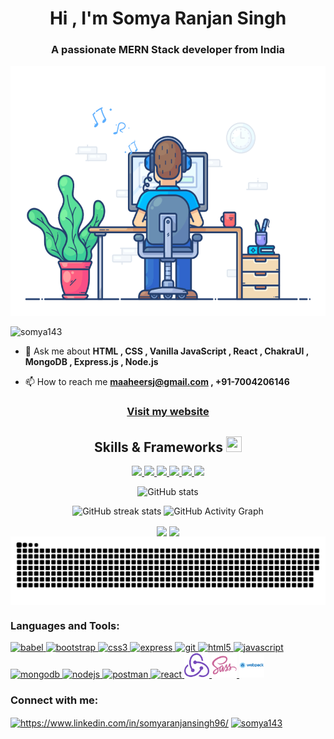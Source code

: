 

<!--
**somya143/somya143** is a ✨ _special_ ✨ repository because its `README.md` (this file) appears on your GitHub profile.

Here are some ideas to get you started:

- 🔭 I’m currently working on ...
- 🌱 I’m currently learning ...
- 👯 I’m looking to collaborate on ...
- 🤔 I’m looking for help with ...
- 💬 Ask me about ...
- 📫 How to reach me: ...
- 😄 Pronouns: ...
- ⚡ Fun fact: ...
-->

<h1 align="center">Hi , I'm Somya Ranjan Singh</h1>
<h3 align="center">A passionate MERN Stack developer from India</h3>

<img width="1000px" height="400px" src="Images\abc.gif" />


<p align="left"> <img src="https://komarev.com/ghpvc/?username=somya143&label=Profile%20views&color=0e75b6&style=flat" alt="somya143" /> </p>


- 💬 Ask me about **HTML , CSS , Vanilla JavaScript , React , ChakraUI , MongoDB , Express.js , Node.js**

- 📫 How to reach me **maaheersj@gmail.com , +91-7004206146**





<h3 align="center" text-decoration="none"><a href="https://somya143.github.io/" target="_blank" rel="noopener noreferrer" >
    Visit my website
</a></h3>

<!-- - 🎯 Full Stack Web Developer -->



<div align="center">
<h2 > Skills & Frameworks <img src = "https://media2.giphy.com/media/QssGEmpkyEOhBCb7e1/giphy.gif?cid=ecf05e47a0n3gi1bfqntqmob8g9aid1oyj2wr3ds3mg700bl&rid=giphy.gif" height =25px width = 25px> </h2>
<a href= "https://github.com/somya143/chemical-rake-3857?tab=repositories&q=&type=&language=javascript&sort= "> <img width ='32px' src ='https://raw.githubusercontent.com/rahulbanerjee26/githubAboutMeGenerator/main/icons/javascript.svg'> </a>
<a href= "https://github.com/somya143/chemical-rake-3857?tab=repositories&q=&type=&language=bootstrap&sort= "> <img width ='32px' src ='https://raw.githubusercontent.com/rahulbanerjee26/githubAboutMeGenerator/main/icons/bootstrap.svg'> </a>
<a href= "https://github.com/somya143/chemical-rake-3857?tab=repositories&q=&type=&language=html&sort= "> <img width ='32px' src ='https://raw.githubusercontent.com/rahulbanerjee26/githubAboutMeGenerator/main/icons/html.svg'> </a>
<a href= "https://github.com/somya143/chemical-rake-3857?tab=repositories&q=&type=&language=css&sort= "> <img width ='32px' src ='https://raw.githubusercontent.com/rahulbanerjee26/githubAboutMeGenerator/main/icons/css.svg'> </a>
<a href= "https://github.com/RiteshAravindra/Array-operations-in-java "> <img height="32px" src ='https://raw.githubusercontent.com/rahulbanerjee26/githubAboutMeGenerator/main/icons/java.svg'> </a>
<a href= "https://github.com/RiteshAravindra?tab=repositories&q=&type=&language=css&sort= "> <img height="35px" src ='https://raw.githubusercontent.com/rahulbanerjee26/githubAboutMeGenerator/main/icons/git.svg'> </a>

  
  
  
  
![GitHub stats](https://github-readme-stats.vercel.app/api?username=somya143&show_icons=true)

![GitHub streak stats](https://github-readme-streak-stats.herokuapp.com/?user=somya143)
 ![GitHub Activity Graph](https://activity-graph.herokuapp.com/graph?username=somya143)

<img align="center" src="https://github-readme-stats.vercel.app/api/top-langs/?username=somya143&layout=compact&theme=vue&hide_border=true" />


<img align="center" src="https://raw.githubusercontent.com/halfrost/halfrost/master/icons/header_.png" />

 <img align="center" src="https://raw.githubusercontent.com/AkshatRastogi-1nC0re/AkshatRastogi-1nC0re/output/github-contribution-grid-snake-sissa-white.svg#gh-light-mode-only" />




 <h3 align="left">Languages and Tools:</h3>
<p align="left"> <a href="https://babeljs.io/" target="_blank" rel="noreferrer"> <img src="https://www.vectorlogo.zone/logos/babeljs/babeljs-icon.svg" alt="babel" width="40" height="40"/> </a> <a href="https://getbootstrap.com" target="_blank" rel="noreferrer"> <img src="https://encrypted-tbn0.gstatic.com/images?q=tbn:ANd9GcSQwpJW0RSP4czjS-wHObAVIu9bHHPO16TMCA&usqp=CAU" alt="bootstrap" width="40" height="40"/> </a> <a href="https://www.w3schools.com/css/" target="_blank" rel="noreferrer"> <img src="https://encrypted-tbn0.gstatic.com/images?q=tbn:ANd9GcQxYYKp9Utrvyyx2jkG0frfcOZFyRfEv9oDKw&usqp=CAU" alt="css3" width="40" height="40"/> </a> <a href="https://expressjs.com" target="_blank" rel="noreferrer"> <img src="https://encrypted-tbn0.gstatic.com/images?q=tbn:ANd9GcRFsT7OzFnBiKCymonhqBodClSKAbtaurhEHA&usqp=CAU" alt="express" width="40" height="40"/> </a> <a href="https://git-scm.com/" target="_blank" rel="noreferrer"> <img src="https://www.vectorlogo.zone/logos/git-scm/git-scm-icon.svg" alt="git" width="40" height="40"/> </a> <a href="https://www.w3.org/html/" target="_blank" rel="noreferrer"> <img src="https://encrypted-tbn0.gstatic.com/images?q=tbn:ANd9GcS2PD2yAr4Tt4TG62BatFqSltJmYLO1_DFUqA&usqp=CAU" alt="html5" width="40" height="40"/> </a> <a href="https://developer.mozilla.org/en-US/docs/Web/JavaScript" target="_blank" rel="noreferrer"> <img src="https://encrypted-tbn0.gstatic.com/images?q=tbn:ANd9GcSHslb9ag0SKLSsn6ntYUQKRtTiXzcBIs7srA&usqp=CAU" alt="javascript" width="40" height="40"/> </a> <a href="https://www.mongodb.com/" target="_blank" rel="noreferrer"> <img src="https://encrypted-tbn0.gstatic.com/images?q=tbn:ANd9GcSxbs9OAaEfOwitsYAI_Ucz_QVNQFxZL5z2AA&usqp=CAU" alt="mongodb" width="40" height="40"/> </a> <a href="https://nodejs.org" target="_blank" rel="noreferrer"> <img src="https://encrypted-tbn0.gstatic.com/images?q=tbn:ANd9GcQi-DkfxsdUNsrEDMIPIaqvCnxoDxkLtZxvVw&usqp=CAU" alt="nodejs" width="40" height="40"/> </a> <a href="https://postman.com" target="_blank" rel="noreferrer"> <img src="https://www.vectorlogo.zone/logos/getpostman/getpostman-icon.svg" alt="postman" width="40" height="40"/> </a> <a href="https://reactjs.org/" target="_blank" rel="noreferrer"> <img src="https://encrypted-tbn0.gstatic.com/images?q=tbn:ANd9GcQeBh3S-A1AHsVl0D3dFLN2x-zH3ymp5zWQuA&usqp=CAU" alt="react" width="40" height="40"/> </a> <a href="https://redux.js.org" target="_blank" rel="noreferrer"> <img src="https://raw.githubusercontent.com/devicons/devicon/master/icons/redux/redux-original.svg" alt="redux" width="40" height="40"/> </a> <a href="https://sass-lang.com" target="_blank" rel="noreferrer"> <img src="https://raw.githubusercontent.com/devicons/devicon/master/icons/sass/sass-original.svg" alt="sass" width="40" height="40"/> </a> <a href="https://webpack.js.org" target="_blank" rel="noreferrer"> <img src="https://raw.githubusercontent.com/devicons/devicon/d00d0969292a6569d45b06d3f350f463a0107b0d/icons/webpack/webpack-original-wordmark.svg" alt="webpack" width="40" height="40"/> </a> </p>



<h3 align="left">Connect with me:</h3>
<p align="left">
<a href="https://www.linkedin.com/in/somyaranjansingh96/" target="blank"><img align="center" src="https://raw.githubusercontent.com/rahuldkjain/github-profile-readme-generator/master/src/images/icons/Social/linked-in-alt.svg" alt="https://www.linkedin.com/in/somyaranjansingh96/" height="30" width="40" /></a>
<a href="https://codesandbox.com/somya143" target="blank"><img align="center" src="https://raw.githubusercontent.com/rahuldkjain/github-profile-readme-generator/master/src/images/icons/Social/codesandbox.svg" alt="somya143" height="30" width="40" /></a>
</p>

 </div>


